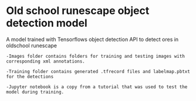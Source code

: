 # Old school runescape object detection model

A model trained with Tensorflows object detection API to detect ores in oldschool runescape

    -Images folder contains folders for training and testing images with corresponding xml annotations.

    -Training folder contains generated .tfrecord files and labelmap.pbtxt for the detections

    -Jupyter notebook is a copy from a tutorial that was used to test the model during training.
   
   
   
   
   
   
